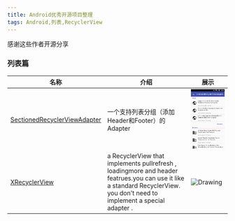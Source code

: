 ```yaml
---
title: Android优秀开源项目整理
tags: Android,列表,RecyclerView
---
```

感谢这些作者开源分享
### 列表篇
名称  | 介绍 | 展示
--- | --- | --- 
[SectionedRecyclerViewAdapter](https://github.com/luizgrp/SectionedRecyclerViewAdapter)  |  一个支持列表分组（添加Header和Footer）的Adapter   |  <img src="https://raw.githubusercontent.com/luizgrp/SectionedRecyclerViewAdapter/master/art/sc1.png" alt="Drawing" width="320px" />   
[XRecyclerView](https://github.com/jianghejie/XRecyclerView)  |  a RecyclerView that implements pullrefresh , loadingmore and header featrues.you can use it like a standard RecyclerView. you don't need to implement a special adapter .   |  <img src="https://github.com/jianghejie/XRecyclerView/raw/master/art/demo.gif" alt="Drawing" width="320px" />  



